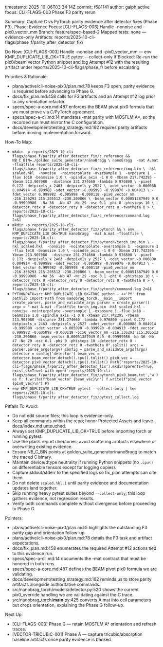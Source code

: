 timestamp: 2025-10-06T03:34:14Z
commit: f581141
author: galph
active focus: CLI-FLAGS-003 Phase F3 parity rerun

Summary: Capture C vs PyTorch parity evidence after detector fixes (Phase F3).
Phase: Evidence
Focus: [CLI-FLAGS-003] Handle -nonoise and -pix0_vector_mm
Branch: feature/spec-based-2
Mapped tests: none — evidence-only
Artifacts: reports/2025-10-cli-flags/phase_f/parity_after_detector_fix/

Do Now: [CLI-FLAGS-003] Handle -nonoise and -pix0_vector_mm — env KMP_DUPLICATE_LIB_OK=TRUE pytest --collect-only
If Blocked: Re-run the pix0/beam vector Python snippet and log Attempt #12 with the resulting artifact under reports/2025-10-cli-flags/phase_f/ before escalating.

Priorities & Rationale:
- plans/active/cli-noise-pix0/plan.md:78 keeps F3 open; parity evidence is required before advancing to Phase G.
- docs/fix_plan.md:458 calls for F3 artifacts and an Attempt #12 log prior to any orientation refactor.
- specs/spec-a-core.md:487 enforces the BEAM pivot pix0 formula that we must prove via C/PyTorch agreement.
- specs/spec-a-cli.md:14 mandates -mat parity with MOSFLM A*, so the recorded run must mirror the C configuration.
- docs/development/testing_strategy.md:162 requires parity artifacts before moving implementation forward.

How-To Map:
- `mkdir -p reports/2025-10-cli-flags/phase_f/parity_after_detector_fix/c_reference && NB_C_BIN=./golden_suite_generator/nanoBragg \
  nanoBragg  -mat A.mat -floatfile reports/2025-10-cli-flags/phase_f/parity_after_detector_fix/c_reference/img.bin \
  -hkl scaled.hkl  -nonoise  -nointerpolate -oversample 1  -exposure 1  -flux 1e18 -beamsize 1.0 \
  -spindle_axis -1 0 0 -Xbeam 217.742295 -Ybeam 213.907080  -distance 231.274660 -lambda 0.976800 \
  -pixel 0.172 -detpixels_x 2463 -detpixels_y 2527 \
  -odet_vector -0.000088 0.004914 -0.999988 -sdet_vector -0.005998 -0.999970 -0.004913 \
  -fdet_vector 0.999982 -0.005998 -0.000118 -pix0_vector_mm -216.336293 215.205512 -230.200866 \
  -beam_vector 0.00051387949 0.0 -0.99999986  -Na 36  -Nb 47 -Nc 29 -osc 0.1 -phi 0 -phisteps 10 \
  -detector_rotx 0 -detector_roty 0 -detector_rotz 0 -twotheta 0 > \
  reports/2025-10-cli-flags/phase_f/parity_after_detector_fix/c_reference/command.log 2>&1`
- `mkdir -p reports/2025-10-cli-flags/phase_f/parity_after_detector_fix/pytorch && \
  env KMP_DUPLICATE_LIB_OK=TRUE nanoBragg  -mat A.mat -floatfile \
  reports/2025-10-cli-flags/phase_f/parity_after_detector_fix/pytorch/torch_img.bin \
  -hkl scaled.hkl  -nonoise  -nointerpolate -oversample 1  -exposure 1  -flux 1e18 -beamsize 1.0 \
  -spindle_axis -1 0 0 -Xbeam 217.742295 -Ybeam 213.907080  -distance 231.274660 -lambda 0.976800 \
  -pixel 0.172 -detpixels_x 2463 -detpixels_y 2527 \
  -odet_vector -0.000088 0.004914 -0.999988 -sdet_vector -0.005998 -0.999970 -0.004913 \
  -fdet_vector 0.999982 -0.005998 -0.000118 -pix0_vector_mm -216.336293 215.205512 -230.200866 \
  -beam_vector 0.00051387949 0.0 -0.99999986  -Na 36  -Nb 47 -Nc 29 -osc 0.1 -phi 0 -phisteps 10 \
  -detector_rotx 0 -detector_roty 0 -detector_rotz 0 -twotheta 0 > \
  reports/2025-10-cli-flags/phase_f/parity_after_detector_fix/pytorch/command.log 2>&1`
- `PYTHONPATH=src KMP_DUPLICATE_LIB_OK=TRUE python - <<'PY'
from pathlib import Path
from nanobrag_torch.__main__ import create_parser, parse_and_validate_args
parser = create_parser()
argv = "-mat A.mat -floatfile torch_img.bin -hkl scaled.hkl -nonoise -nointerpolate -oversample 1 -exposure 1 -flux 1e18 -beamsize 1.0 -spindle_axis -1 0 0 -Xbeam 217.742295 -Ybeam 213.907080 -distance 231.274660 -lambda 0.976800 -pixel 0.172 -detpixels_x 2463 -detpixels_y 2527 -odet_vector -0.000088 0.004914 -0.999988 -sdet_vector -0.005998 -0.999970 -0.004913 -fdet_vector 0.999982 -0.005998 -0.000118 -pix0_vector_mm -216.336293 215.205512 -230.200866 -beam_vector 0.00051387949 0.0 -0.99999986 -Na 36 -Nb 47 -Nc 29 -osc 0.1 -phi 0 -phisteps 10 -detector_rotx 0 -detector_roty 0 -detector_rotz 0 -twotheta 0".split()
args = parser.parse_args(argv)
config = parse_and_validate_args(args)
detector = config['detector']
beam_vec = detector.beam_vector.detach().cpu().tolist()
pix0_vec = detector.pix0_vector.detach().cpu().tolist()
Path('reports/2025-10-cli-flags/phase_f/parity_after_detector_fix').mkdir(parents=True, exist_ok=True)
with open('reports/2025-10-cli-flags/phase_f/parity_after_detector_fix/pytorch_pix0_beam.txt','w') as f:
    f.write(f"beam_vector {beam_vec}\n")
    f.write(f"pix0_vector {pix0_vec}\n")
PY`
- `env KMP_DUPLICATE_LIB_OK=TRUE pytest --collect-only | tee reports/2025-10-cli-flags/phase_f/parity_after_detector_fix/pytest_collect.log`

Pitfalls To Avoid:
- Do not edit source files; this loop is evidence-only.
- Keep all commands within the repo; honor Protected Assets and leave docs/index.md untouched.
- Always set KMP_DUPLICATE_LIB_OK=TRUE before importing torch or running pytest.
- Use the plan’s report directories; avoid scattering artifacts elsewhere or overwriting existing evidence.
- Ensure NB_C_BIN points at golden_suite_generator/nanoBragg to match the traced C binary.
- Maintain device/dtype neutrality if running Python snippets (no `.cpu()` on differentiable tensors except for logging copies).
- Capture stdout/stderr to the specified logs so fix_plan attempts can cite them.
- Do not delete `scaled.hkl.1` until parity evidence and documentation updates land together.
- Skip running heavy pytest suites beyond `--collect-only`; this loop gathers evidence, not regression results.
- Verify both commands complete without divergence before proceeding to Phase G.

Pointers:
- plans/active/cli-noise-pix0/plan.md:5 highlights the outstanding F3 parity gap and orientation follow-up.
- plans/active/cli-noise-pix0/plan.md:78 details the F3 task and artifact expectations.
- docs/fix_plan.md:458 enumerates the required Attempt #12 actions tied to this evidence run.
- specs/spec-a-cli.md:14 documents the -mat contract that must be honored in both runs.
- specs/spec-a-core.md:487 defines the BEAM pivot pix0 formula we are validating.
- docs/development/testing_strategy.md:162 reminds us to store parity artifacts alongside authoritative commands.
- src/nanobrag_torch/models/detector.py:520 shows the current pix0_override handling we are validating against the C trace.
- src/nanobrag_torch/__main__.py:425 converts A.mat into cell parameters but drops orientation, explaining the Phase G follow-up.

Next Up:
- [CLI-FLAGS-003] Phase G — retain MOSFLM A* orientation and refresh traces.
- [VECTOR-TRICUBIC-001] Phase A — capture tricubic/absorption baseline artifacts once parity evidence is banked.
